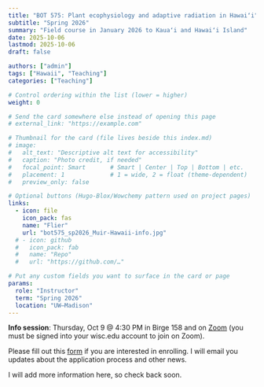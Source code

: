 ```yaml
---
title: "BOT 575: Plant ecophysiology and adaptive radiation in Hawaiʻi"
subtitle: "Spring 2026"
summary: "Field course in January 2026 to Kauaʻi and Hawaiʻi Island"
date: 2025-10-06
lastmod: 2025-10-06
draft: false

authors: ["admin"]
tags: ["Hawaii", "Teaching"]
categories: ["Teaching"]

# Control ordering within the list (lower = higher)
weight: 0

# Send the card somewhere else instead of opening this page
# external_link: "https://example.com"

# Thumbnail for the card (file lives beside this index.md)
# image:
#   alt_text: "Descriptive alt text for accessibility"
#   caption: "Photo credit, if needed"
#   focal_point: Smart       # Smart | Center | Top | Bottom | etc.
#   placement: 1             # 1 = wide, 2 = float (theme-dependent)
#   preview_only: false

# Optional buttons (Hugo-Blox/Wowchemy pattern used on project pages)
links:
  - icon: file
    icon_pack: fas
    name: "Flier"
    url: "bot575_sp2026_Muir-Hawaii-info.jpg"
  # - icon: github
  #   icon_pack: fab
  #   name: "Repo"
  #   url: "https://github.com/…"

# Put any custom fields you want to surface in the card or page
params:
  role: "Instructor"
  term: "Spring 2026"
  location: "UW–Madison"
---
```


**Info session**: Thursday, Oct 9 @ 4:30 PM in Birge 158 and on [Zoom](https://uwmadison.zoom.us/j/97745780276) (you must be signed into your wisc.edu account to join on Zoom).

Please fill out this [form](https://forms.gle/x8SBh8V5KfKC9Es87) if you are interested in enrolling. I will email you updates about the application process and other news.

I will add more information here, so check back soon.